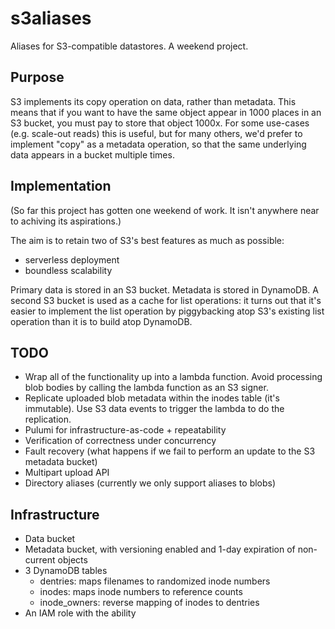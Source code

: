 # s3aliases

Aliases for S3-compatible datastores. A weekend project.

## Purpose

S3 implements its copy operation on data, rather than metadata. This means that
if you want to have the same object appear in 1000 places in an S3 bucket, you
must pay to store that object 1000x. For some use-cases (e.g. scale-out reads)
this is useful, but for many others, we'd prefer to implement "copy" as a
metadata operation, so that the same underlying data appears in a bucket
multiple times.

## Implementation

(So far this project has gotten one weekend of work. It isn't anywhere near to
achiving its aspirations.)

The aim is to retain two of S3's best features as much as possible:
 * serverless deployment
 * boundless scalability

Primary data is stored in an S3 bucket. Metadata is stored in DynamoDB. A
second S3 bucket is used as a cache for list operations: it turns out that it's
easier to implement the list operation by piggybacking atop S3's existing list
operation than it is to build atop DynamoDB. 

## TODO

* Wrap all of the functionality up into a lambda function. Avoid processing
  blob bodies by calling the lambda function as an S3 signer.
* Replicate uploaded blob metadata within the inodes table (it's immutable).
  Use S3 data events to trigger the lambda to do the replication.
* Pulumi for infrastructure-as-code + repeatability
* Verification of correctness under concurrency
* Fault recovery (what happens if we fail to perform an update to the S3 metadata bucket)
* Multipart upload API
* Directory aliases (currently we only support aliases to blobs)

## Infrastructure

* Data bucket
* Metadata bucket, with versioning enabled and 1-day expiration of non-current objects
* 3 DynamoDB tables
  * dentries: maps filenames to randomized inode numbers
  * inodes: maps inode numbers to reference counts
  * inode_owners: reverse mapping of inodes to dentries
* An IAM role with the ability 
